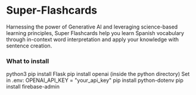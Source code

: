 # Super-Flashcards
Harnessing the power of Generative AI and leveraging science-based learning principles, Super Flashcards help you learn Spanish vocabulary through in-context word interpretation and apply your knowledge with sentence creation.

### What to install
python3
pip install Flask
pip install openai (inside the python directory)
Set in .env: OPENAI_API_KEY = "your_api_key"
pip install python-dotenv
pip install firebase-admin
